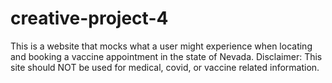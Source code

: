 # creative-project-4

This is a website that mocks what a user might experience when locating and booking a vaccine appointment in the state of Nevada. Disclaimer: This site should NOT be used for medical, covid, or vaccine related information.
